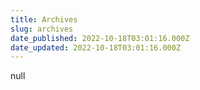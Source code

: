 ```yaml
---
title: Archives
slug: archives
date_published: 2022-10-18T03:01:16.000Z
date_updated: 2022-10-18T03:01:16.000Z
---
```


null
